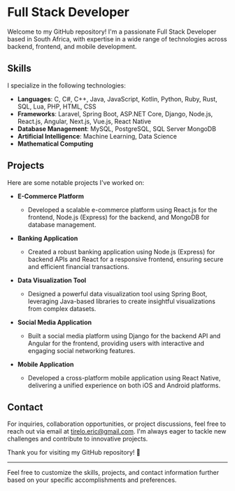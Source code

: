 # Full Stack Developer

Welcome to my GitHub repository! I'm a passionate Full Stack Developer based in South Africa, with expertise in a wide range of technologies across backend, frontend, and mobile development.

## Skills

I specialize in the following technologies:

- **Languages**: C, C#, C++, Java, JavaScript, Kotlin, Python, Ruby, Rust, SQL, Lua, PHP, HTML, CSS
- **Frameworks**: Laravel, Spring Boot, ASP.NET Core, Django, Node.js, React.js, Angular, Next.js, Vue.js, React Native
- **Database Management**: MySQL, PostgreSQL, SQL Server MongoDB
- **Artificial Intelligence**: Machine Learning, Data Science
- **Mathematical Computing**

## Projects

Here are some notable projects I've worked on:

- **E-Commerce Platform**
  - Developed a scalable e-commerce platform using React.js for the frontend, Node.js (Express) for the backend, and MongoDB for database management.
  
- **Banking Application**
  - Created a robust banking application using Node.js (Express) for backend APIs and React for a responsive frontend, ensuring secure and efficient financial transactions.
  
- **Data Visualization Tool**
  - Designed a powerful data visualization tool using Spring Boot, leveraging Java-based libraries to create insightful visualizations from complex datasets.
  
- **Social Media Application**
  - Built a social media platform using Django for the backend API and Angular for the frontend, providing users with interactive and engaging social networking features.
  
- **Mobile Application**
  - Developed a cross-platform mobile application using React Native, delivering a unified experience on both iOS and Android platforms.

## Contact

For inquiries, collaboration opportunities, or project discussions, feel free to reach out via email at [tirelo.eric@gmail.com](mailto:tirelo.eric@gmail.com). I'm always eager to tackle new challenges and contribute to innovative projects.

Thank you for visiting my GitHub repository! 🚀

---

Feel free to customize the skills, projects, and contact information further based on your specific accomplishments and preferences.

